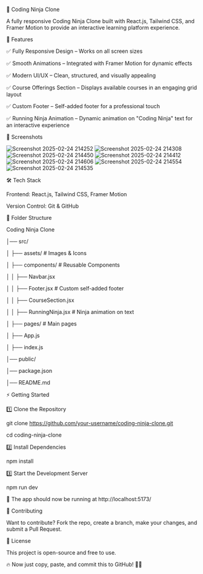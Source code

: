 📌 Coding Ninja Clone

 A fully responsive Coding Ninja Clone built with React.js, Tailwind CSS, and Framer Motion to provide an interactive learning platform experience.

🚀 Features

✅ Fully Responsive Design – Works on all screen sizes

✅ Smooth Animations – Integrated with Framer Motion for dynamic effects

✅ Modern UI/UX – Clean, structured, and visually appealing

✅ Course Offerings Section – Displays available courses in an engaging grid layout

✅ Custom Footer – Self-added footer for a professional touch

✅ Running Ninja Animation – Dynamic animation on "Coding Ninja" text for an interactive experience


📸 Screenshots

![Screenshot 2025-02-24 214252](https://github.com/user-attachments/assets/87f12276-a200-403e-93fa-9ba9f40c0be3)
![Screenshot 2025-02-24 214308](https://github.com/user-attachments/assets/8ac6522c-300e-4a8e-81b5-71090b4169e5)
![Screenshot 2025-02-24 214450](https://github.com/user-attachments/assets/993cec79-6c41-4843-86b4-ce756d71d0b2)
![Screenshot 2025-02-24 214412](https://github.com/user-attachments/assets/f4c85b0c-d2cb-411f-855d-4f2bcd8ee96d)
![Screenshot 2025-02-24 214606](https://github.com/user-attachments/assets/e77cf19c-d721-48b5-a3ed-73caa5b93695)
![Screenshot 2025-02-24 214554](https://github.com/user-attachments/assets/5b98a336-4bd4-4ab1-b827-7474599f3146)
![Screenshot 2025-02-24 214535](https://github.com/user-attachments/assets/702bf320-9ef3-434f-9c8a-e81c4d7d1eb3)


🛠️ Tech Stack

Frontend: React.js, Tailwind CSS, Framer Motion

Version Control: Git & GitHub

📂 Folder Structure

Coding Ninja Clone

│── src/

│   ├── assets/             # Images & Icons

│   ├── components/         # Reusable Components

│   │   ├── Navbar.jsx

│   │   ├── Footer.jsx      # Custom self-added footer

│   │   ├── CourseSection.jsx

│   │   ├── RunningNinja.jsx # Ninja animation on text

│   ├── pages/              # Main pages

│   ├── App.js

│   ├── index.js

│── public/

│── package.json

│── README.md

⚡ Getting Started

1️⃣ Clone the Repository


git clone https://github.com/your-username/coding-ninja-clone.git

cd coding-ninja-clone

2️⃣ Install Dependencies


npm install

3️⃣ Start the Development Server


npm run dev

🔹 The app should now be running at http://localhost:5173/

📌 Contributing

Want to contribute? Fork the repo, create a branch, make your changes, and submit a Pull Request.


📜 License

This project is open-source and free to use.


🔥 Now just copy, paste, and commit this to GitHub! 🚀💯



